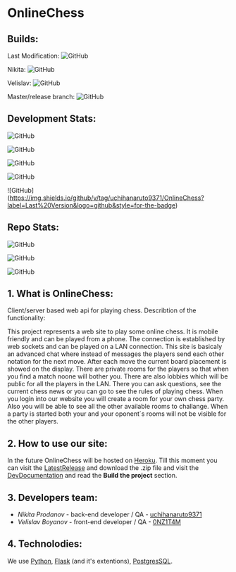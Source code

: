 # OnlineChess

## Builds:
Last Modification: ![GitHub](https://img.shields.io/travis/com/uchihanaruto9371/OnlineChess?color=important&label=Last%20Build&logo=travis&logoColor=important&style=for-the-badge)

Nikita: ![GitHub](https://img.shields.io/travis/com/uchihanaruto9371/OnlineChess/Nikita?color=important&label=develop&logo=travis&style=for-the-badge)

Velislav: ![GitHub](https://img.shields.io/travis/com/uchihanaruto9371/OnlineChess/Velislav?color=important&label=develop&logo=travis&style=for-the-badge)

Master/release branch: ![GitHub](https://img.shields.io/travis/com/uchihanaruto9371/OnlineChess/master?color=important&label=Master%2Frelease&logo=travis&style=for-the-badge)

## Development Stats:
![GitHub](https://img.shields.io/github/issues-pr/uchihanaruto9371/OnlineChess?color=green&style=for-the-badge)

![GitHub](https://img.shields.io/github/issues-pr-closed/uchihanaruto9371/OnlineChess?color=green&style=for-the-badge)

![GitHub](https://img.shields.io/github/contributors/uchihanaruto9371/OnlineChess?style=for-the-badge)

![GitHub](https://img.shields.io/github/last-commit/uchihanaruto9371/OnlineChess/Nikita?style=for-the-badge)

![GitHub] (https://img.shields.io/github/v/tag/uchihanaruto9371/OnlineChess?label=Last%20Version&logo=github&style=for-the-badge)

## Repo Stats:
![GitHub](https://img.shields.io/github/forks/uchihanaruto9371/OnlineChess?style=social)

![GitHub](https://img.shields.io/github/stars/uchihanaruto9371/OnlineChess?style=social)

![GitHub](https://img.shields.io/github/watchers/uchihanaruto9371/OnlineChess?style=social)

## 1. What is OnlineChess:
Client/server based web api for playing chess. Describtion of the functionality:

This project represents a web site to play
some online chess. It is mobile friendly 
and can be played from a phone. The 
connection is established by web sockets 
and can be played on a LAN connection. 
This site is basicaly an advanced chat 
where instead of messages the players send 
each other notation for the next move. 
After each move the current board 
placement is showed on the display. There 
are private rooms for the players so that 
when you find a match noone will bother 
you. There are also lobbies which will be 
public for all the players in the LAN. 
There you can ask questions, see the 
current chess news or you can go to see 
the rules of playing chess. When you login 
into our website you will create a room 
for your own chess party. Also you will be 
able to see all the other available rooms 
to challange. When a party is started both 
your and your oponent`s rooms will not be 
visible for the other players.

## 2. How to use our site:
In the future OnlineChess will be hosted on [Heroku](https://www.heroku.com/).
Till this moment you can visit the [LatestRelease](https://github.com/uchihanaruto9371/OnlineChess/releases)
and download the .zip file and visit the [DevDocumentation](https://github.com/uchihanaruto9371/OnlineChess/wiki/Development-Documentation)
and read the **Build the project** section.

## 3. Developers team:
* *Nikita Prodanov* - back-end developer / QA - [uchihanaruto9371](https://github.com/uchihanaruto9371)
* *Velislav Boyanov* - front-end developer / QA - [0NZ1T4M](https://github.com/0NZ1T4M)

## 4. Technolodies:
We use [Python](https://www.python.org/), [Flask](https://pypi.org/project/Flask/) (and it's extentions), [PostgresSQL](https://www.postgresql.org/).